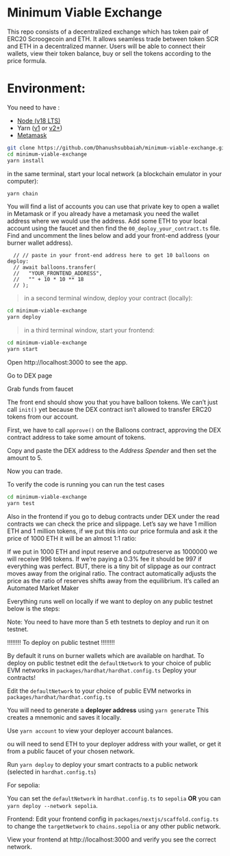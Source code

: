 # Minimum Viable Exchange

This repo consists of a decentralized exchange which has token pair of ERC20 Scroogecoin and ETH. It allows seamless trade between token SCR and ETH in a decentralized manner. Users will be able to connect their wallets, view their token balance, buy or sell the tokens according to the price formula.

# Environment:
You need to have :
- [Node (v18 LTS)](https://nodejs.org/en/download/)
-  Yarn ([v1](https://classic.yarnpkg.com/en/docs/install/) or [v2+](https://yarnpkg.com/getting-started/install))
- [Metamask](https://metamask.io/download/)

```sh
git clone https://github.com/Dhanushsubbaiah/minimum-viable-exchange.git 
cd minimum-viable-exchange
yarn install

```
in the same terminal, start your local network (a blockchain emulator in your computer):

```sh
yarn chain
```
You will find a list of accounts you can use that private key to open a wallet in Metamask or if you already have a metamask you need the wallet address where we would use the address.  Add some ETH to your local account using the faucet and then find the `00_deploy_your_contract.ts` file. Find and uncomment the lines below and add your front-end address (your burner wallet address).

```
  // // paste in your front-end address here to get 10 balloons on deploy:
  // await balloons.transfer(
  //   "YOUR_FRONTEND_ADDRESS",
  //   "" + 10 * 10 ** 18
  // );
```

> in a second terminal window, deploy your contract (locally):

```sh
cd minimum-viable-exchange
yarn deploy
```

> in a third terminal window, start your frontend:

```sh
cd minimum-viable-exchange
yarn start
```
Open http://localhost:3000 to see the app.

Go to DEX page

Grab funds from faucet

The front end should show you that you have balloon tokens. We can’t just call `init()` yet because the DEX contract isn’t allowed to transfer ERC20 tokens from our account.

First, we have to call `approve()` on the Balloons contract, approving the DEX contract address to take some amount of tokens.

Copy and paste the DEX address to the _Address Spender_ and then set the amount to 5.  

Now you can trade.

To verify the code is running you can run the test cases

```sh
cd minimum-viable-exchange
yarn test
```
Also in the frontend if you go to debug contracts under DEX under the read contracts we can check the price and slippage. Let’s say we have 1 million ETH and 1 million tokens, if we put this into our price formula and ask it the price of 1000 ETH it will be an almost 1:1 ratio:

If we put in 1000 ETH and input reserve and outputreserve as 1000000 we will receive 996 tokens. If we’re paying a 0.3% fee it should be 997 if everything was perfect. BUT, there is a tiny bit of slippage as our contract moves away from the original ratio. The contract automatically adjusts the price as the ratio of reserves shifts away from the equilibrium. It’s called an Automated Market Maker

Everything runs well on locally if we want to deploy on any public testnet below is the steps:

Note: You need to have more than 5 eth testnets to deploy and run it on testnet.

!!!!!!!! To deploy on public testnet !!!!!!!!

By default it runs on burner wallets which are available on hardhat. To deploy on public testnet edit the `defaultNetwork` to your choice of public EVM networks in `packages/hardhat/hardhat.config.ts`
Deploy your contracts!

Edit the `defaultNetwork` to your choice of public EVM networks in `packages/hardhat/hardhat.config.ts`

You will need to generate a **deployer address** using `yarn generate` This creates a mnemonic and saves it locally.

Use `yarn account` to view your deployer account balances.

ou will need to send ETH to your deployer address with your wallet, or get it from a public faucet of your chosen network.

Run `yarn deploy` to deploy your smart contracts to a public network (selected in `hardhat.config.ts`)

For sepolia:

You can set the `defaultNetwork` in `hardhat.config.ts` to `sepolia` **OR** you can `yarn deploy --network sepolia`.

Frontend:
Edit your frontend config in `packages/nextjs/scaffold.config.ts` to change the `targetNetwork` to `chains.sepolia` or any other public network.

View your frontend at http://localhost:3000 and verify you see the correct network.
